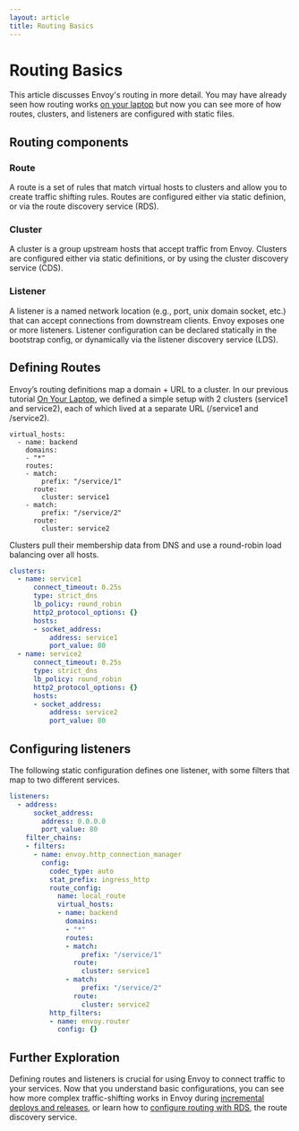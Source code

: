 ```yaml
---
layout: article
title: Routing Basics
---
```


[//]: # ( Copyright 2018 Turbine Labs, Inc.                                   )
[//]: # ( we may not use this file except in compliance with the License.    )
[//]: # ( we may obtain a copy of the License at                             )
[//]: # (                                                                     )
[//]: # (     http://www.apache.org/licenses/LICENSE-2.0                      )
[//]: # (                                                                     )
[//]: # ( Unless required by applicable law or agreed to in writing, software )
[//]: # ( distributed under the License is distributed on an "AS IS" BASIS,   )
[//]: # ( WITHOUT WARRANTIES OR CONDITIONS OF ANY KIND, either express or     )
[//]: # ( implied. See the License for the specific language governing        )
[//]: # ( permissions and limitations under the License.                      )

[//]: # (Routing Basics)

# Routing Basics

This article discusses Envoy's routing in more detail. You may have already
seen how routing works
[on your laptop](on-your-laptop.html)
but now you can see more of how routes, clusters, and listeners are configured with static files.

## Routing components

### Route

A route is a set of rules that match virtual hosts to clusters and allow you to
create traffic shifting rules. Routes are configured either via static
definion, or via the route discovery service (RDS).

### Cluster

A cluster is a group upstream hosts that accept traffic from Envoy. Clusters
are configured either via static definitions, or by using the cluster discovery
service (CDS).

### Listener

A listener is a named network location (e.g., port, unix domain socket, etc.)
that can accept connections from  downstream clients. Envoy exposes one or more
listeners. Listener configuration can be declared statically in the bootstrap config, or dynamically via the listener discovery service (LDS).

## Defining Routes

Envoy’s routing definitions map a domain + URL to a cluster. In our previous
tutorial
[On Your Laptop](on-your-laptop.html),
we defined a simple setup with 2 clusters (service1 and service2), each of
which lived at a separate URL (/service1 and /service2).

```
virtual_hosts:
  - name: backend
    domains:
    - "*"
    routes:
    - match:
        prefix: "/service/1"
      route:
        cluster: service1
    - match:
        prefix: "/service/2"
      route:
        cluster: service2
```

Clusters pull their membership data from DNS and use a round-robin load balancing over all hosts.


```yaml
clusters:
  - name: service1
      connect_timeout: 0.25s
      type: strict_dns
      lb_policy: round_robin
      http2_protocol_options: {}
      hosts:
      - socket_address:
          address: service1
          port_value: 80
  - name: service2
      connect_timeout: 0.25s
      type: strict_dns
      lb_policy: round_robin
      http2_protocol_options: {}
      hosts:
      - socket_address:
          address: service2
          port_value: 80
```

## Configuring listeners

The following static configuration defines one listener, with some filters that
map to two different services.

```yaml
listeners:
  - address:
      socket_address:
        address: 0.0.0.0
        port_value: 80
    filter_chains:
    - filters:
      - name: envoy.http_connection_manager
        config:
          codec_type: auto
          stat_prefix: ingress_http
          route_config:
            name: local_route
            virtual_hosts:
            - name: backend
              domains:
              - "*"
              routes:
              - match:
                  prefix: "/service/1"
                route:
                  cluster: service1
              - match:
                  prefix: "/service/2"
                route:
                  cluster: service2
          http_filters:
          - name: envoy.router
            config: {}
```

## Further Exploration

Defining routes and listeners is crucial for using Envoy to connect traffic to
your services. Now that you understand basic configurations, you can see how
more complex traffic-shifting works in Envoy during
[incremental deploys and releases](incremental-deploys.html),
or learn how to [configure routing with RDS](routing-configuration), the route discovery service.
